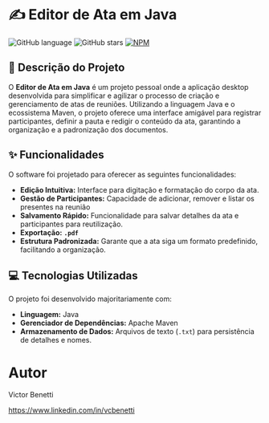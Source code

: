 # ✍️ Editor de Ata em Java

![GitHub language](https://img.shields.io/github/languages/top/vcbenetti/Editor-de-ata-java)
![GitHub stars](https://img.shields.io/github/stars/vcbenetti/Editor-de-ata-java?style=social)
[![NPM](https://img.shields.io/npm/l/react)](https://github.com/vcbenetti/Editor-de-ata-java/blob/main/LICENSE) 


## 📄 Descrição do Projeto

O **Editor de Ata em Java** é um projeto pessoal onde a aplicação desktop desenvolvida para simplificar e agilizar o processo de criação e gerenciamento de atas de reuniões. Utilizando a linguagem Java e o ecossistema Maven, o projeto oferece uma interface amigável para registrar participantes, definir a pauta e redigir o conteúdo da ata, garantindo a organização e a padronização dos documentos.

## ✨ Funcionalidades

O software foi projetado para oferecer as seguintes funcionalidades:

* **Edição Intuitiva:** Interface para digitação e formatação do corpo da ata.
* **Gestão de Participantes:** Capacidade de adicionar, remover e listar os presentes na reunião
* **Salvamento Rápido:** Funcionalidade para salvar detalhes da ata e participantes para reutilização.
* **Exportação:** **`.pdf`**
* **Estrutura Padronizada:** Garante que a ata siga um formato predefinido, facilitando a organização.

## 💻 Tecnologias Utilizadas

O projeto foi desenvolvido majoritariamente com:

* **Linguagem:** Java
* **Gerenciador de Dependências:** Apache Maven
* **Armazenamento de Dados:** Arquivos de texto (`.txt`) para persistência de detalhes e nomes.

# Autor

Victor Benetti

https://www.linkedin.com/in/vcbenetti
